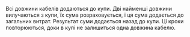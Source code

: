 Всі довжини кабелів додаються до купи.
Дві найменші довжини вилучаються з купи, їх сума розраховується, і ця сума додається до загальних витрат.
Результат суми додається назад до купи.
Ці кроки повторюються, доки в купі не залишиться одна довжина кабелю.
